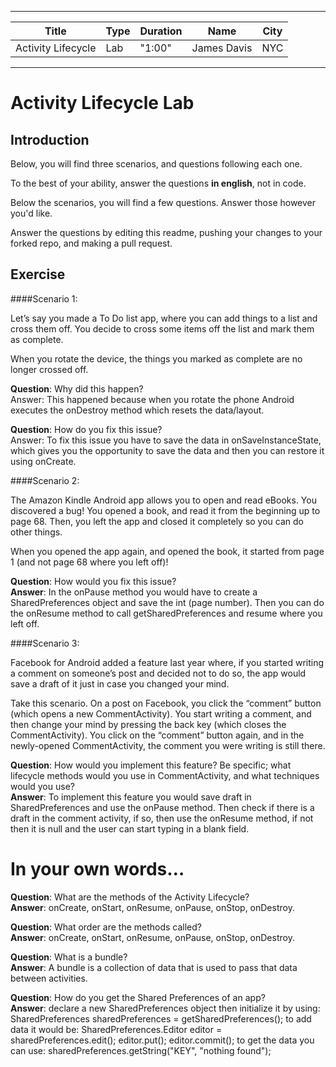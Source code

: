 
---

| Title | Type | Duration | Name | City |
| --- | --- | --- | --- | --- |
| Activity Lifecycle | Lab | "1:00" | James Davis | NYC |

---  
# Activity Lifecycle Lab

## Introduction

Below, you will find three scenarios, and questions following each one.

To the best of your ability, answer the questions **in english**, not in code.

Below the scenarios, you will find a few questions. Answer those however you'd like.

Answer the questions by editing this readme, pushing your changes to your forked repo, and making a pull request.

## Exercise  


####Scenario 1:

Let’s say you made a To Do list app, where you can add things to a list and cross them off. You decide to cross some items off the list and mark them as complete.

When you rotate the device, the things you marked as complete are no longer crossed off.

**Question**: Why did this happen?
<br />Answer: This happened because when you rotate the phone Android executes the onDestroy method which resets the data/layout.

**Question**: How do you fix this issue?
<br />Answer: To fix this issue you have to save the data in onSaveInstanceState, which gives you the opportunity to save the data and then you can restore it using onCreate.


####Scenario 2:

The Amazon Kindle Android app allows you to open and read eBooks. You discovered a bug! You opened a book, and read it from the beginning up to page 68. Then, you left the app and closed it completely so you can do other things.

When you opened the app again, and opened the book, it started from page 1 (and not page 68 where you left off)!

**Question**: How would you fix this issue?
<br />**Answer**: In the onPause method you would have to create a SharedPreferences object and save the int (page number). Then you can do the onResume method to call getSharedPreferences and resume where you left off.


####Scenario 3:

Facebook for Android added a feature last year where, if you started writing a comment on someone’s post and decided not to do so, the app would save a draft of it just in case you changed your mind.

Take this scenario. On a post on Facebook, you click the “comment” button (which opens a new CommentActivity). You start writing a comment, and then change your mind by pressing the back key (which closes the CommentActivity). You click on the “comment” button again, and in the newly-opened CommentActivity, the comment you were writing is still there.

**Question**: How would you implement this feature? Be specific; what lifecycle methods would you use in CommentActivity, and what techniques would you use?
<br />**Answer**: To implement this feature you would save draft in SharedPreferences and use the onPause method. Then check if there is a draft in the comment activity, if so, then use the onResume method, if not then it is null and the user can start typing in a blank field.


In your own words…
==================

**Question**: What are the methods of the Activity Lifecycle?
<br />**Answer**: onCreate, onStart, onResume, onPause, onStop, onDestroy.

**Question**: What order are the methods called?
<br />**Answer**: onCreate, onStart, onResume, onPause, onStop, onDestroy.

**Question**: What is a bundle?
<br />**Answer**: A bundle is a collection of data that is used to pass that data between activities.

**Question**: How do you get the Shared Preferences of an app?
<br />**Answer**: declare a new SharedPreferences object then initialize it by using:
SharedPreferences sharedPreferences = getSharedPreferences();
to add data it would be:
SharedPreferences.Editor editor = sharedPreferences.edit();
editor.put();
editor.commit();
to get the data you can use: sharedPreferences.getString("KEY", "nothing found");
